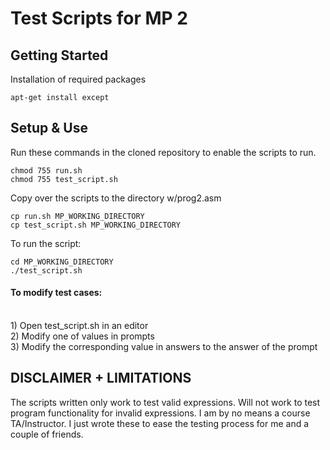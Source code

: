 # Test Scripts for MP 2

<h2>Getting Started</h2>

Installation of required packages<br>

```shell
apt-get install except
```

<h2>Setup & Use</h2>

Run these commands in the cloned repository to enable the scripts to run.
```shell
chmod 755 run.sh
chmod 755 test_script.sh
```

Copy over the scripts to the directory w/prog2.asm
```shell
cp run.sh MP_WORKING_DIRECTORY
cp test_script.sh MP_WORKING_DIRECTORY
```

To run the script:
```shell
cd MP_WORKING_DIRECTORY
./test_script.sh
```

<h4>To modify test cases:</h4><br>
1) Open test_script.sh in an editor<br>
2) Modify one of values in prompts<br>
3) Modify the corresponding value in answers to the answer of the prompt

<h2>DISCLAIMER + LIMITATIONS</h2>
The scripts written only work to test valid expressions. Will not work to test program functionality for invalid expressions. I am by no means a course TA/Instructor. I just wrote these to ease the testing process for me and a couple of friends.  
